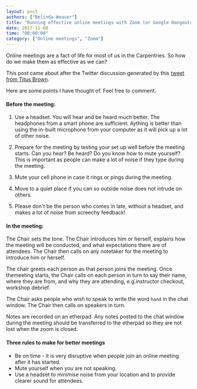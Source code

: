 ```yaml
---
layout: post
authors: ["Belinda Weaver"]
title: "Running effective online meetings with Zoom (or Google Hangouts)"
date: 2017-11-08
time: "00:00:00"
category: ["Online meetings", "Zoom"]
---
```

 
Online meetings are a fact of life for most of us in the Carpentries. So how do we make them as effective as we can?

This post came about after the Twitter discussion generated by this [tweet from Titus Brown](https://twitter.com/ctitusbrown/status/926165114948001792).

Here are some points I have thought of. Feel free to comment.

#### Before the meeting:

1. Use a headset. You will hear and be heard much better. The headphones from a smart phone are sufficient. Aything is better than using the in-built microphone from your computer as it will pick up a lot of other noise.

2. Prepare for the meeting by testing your set up well before the meeting starts. Can you hear? Be heard? Do you know how to mute yourself? This is important as people can make a lot of noise if they type during the meeting.

3. Mute your cell phone in case it rings or pings during the meeting.

4. Move to a quiet place if you can so outside noise does not intrude on others.

5. Please don't be the person who comes in late, without a headset, and makes a lot of noise from screechy feedback!

#### In the meeting:

The Chair sets the tone. The Chair introduces him or herself, explains how the meeting will be conducted, and what expectations there are of attendees. The Chair then calls on any notetaker for the meeting to introduce him or herself.

The chair greets each person as that person joins the meeting. Once themeeting starts, the Chair calls on each person in turn to say their name, where they are from, and why they are attending, e.g.instructor checkout, workshop debrief.

The Chair asks people who wish to speak to write the word `hand` in the chat window. The Chair then calls on speakers in turn. 

Notes are recorded on an etherpad. Any notes posted to the chat window during the meeting should be transferred to the etherpad so they are not lost when the zoom is closed.

#### Three rules to make for better meetings

- Be on time - it is very disruptive when people join an online meeting after it has started.
- Mute yourself when you are not speaking.
- Use a headset to minimise noise from your location and to provide clearer sound for attendees.
